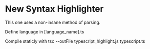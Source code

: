 # New Syntax Highlighter #

This one uses a non-insane method of parsing.

Define language in [language_name].ts

Compile staticly with tsc --outFile typescript_highlight.js typescript.ts